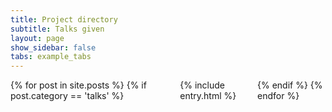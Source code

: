 ```yaml
---
title: Project directory
subtitle: Talks given
layout: page
show_sidebar: false
tabs: example_tabs
---
```

<div class="columns is-multiline">
    {% for post in site.posts %}
      {% if post.category == 'talks' %}
        <div class="column is-12">
            {% include entry.html %}
        </div>
      {% endif %}
    {% endfor %}
</div>
